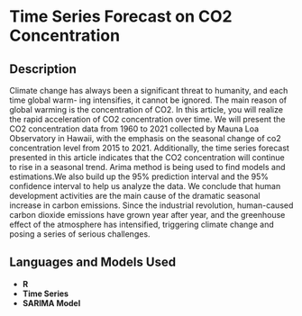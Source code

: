 <h1>Time Series Forecast on CO2 Concentration</h1>

<h2>Description</h2>
Climate change has always been a significant threat to humanity, and each time global warm- ing intensifies, it cannot be ignored. The main reason of global warming is the concentration of CO2. In this article, you will realize the rapid acceleration of CO2 concentration over time. We will present the CO2 concentration data from 1960 to 2021 collected by Mauna Loa Observatory in Hawaii, with the emphasis on the seasonal change of co2 concentration level from 2015 to 2021. Additionally, the time series forecast presented in this article indicates that the CO2 concentration will continue to rise in a seasonal trend. Arima method is being used to find models and estimations.We also build up the 95% prediction interval and the 95% confidence interval to help us analyze the data. We conclude that human development activities are the main cause of the dramatic seasonal increase in carbon emissions. Since the industrial revolution, human-caused carbon dioxide emissions have grown year after year, and the greenhouse effect of the atmosphere has intensified, triggering climate change and posing a series of serious challenges.
<br />


<h2>Languages and Models Used</h2>

- <b>R</b> 
- <b>Time Series</b>
- <b>SARIMA Model</b>
